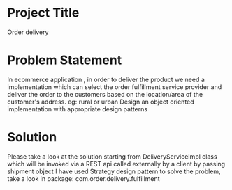 
# Project Title

Order delivery

# Problem Statement
In ecommerce application , in order to deliver the product we need a implementation which can select the order fulfillment service provider and deliver the order to the customers based on the location/area of the customer's address. eg: rural or urban
Design an object oriented implementation with appropriate design patterns


# Solution
Please take a look at the solution starting from DeliveryServiceImpl class which will be invoked via a REST api called externally by a client by passing shipment object
I have used Strategy design pattern to solve the problem, take a look in package: com.order.delivery.fulfillment